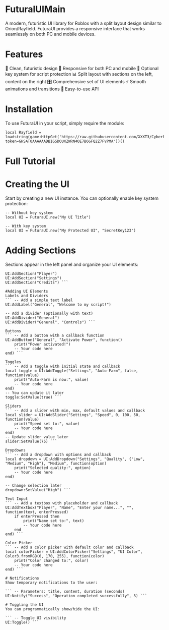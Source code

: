 # FuturalUIMain
A modern, futuristic UI library for Roblox with a split layout design similar to Orion/Rayfield. FuturaUI provides a responsive interface that works seamlessly on both PC and mobile devices.

# Features
🎨 Clean, futuristic design
📱 Responsive for both PC and mobile
🔑 Optional key system for script protection
📊 Split layout with sections on the left, content on the right
🎛️ Comprehensive set of UI elements
⚡ Smooth animations and transitions
🔧 Easy-to-use API

# Installation
To use FuturaUI in your script, simply require the module:
``` 
local Rayfield = loadstring(game:HttpGet('https://raw.githubusercontent.com/XXXT3/CyberFuturaUI/refs/heads/main/source.lua?token=GHSAT0AAAAAADBIGSDOUXZWRN4OE7B6GFQ2Z7FVPMA'))()
```

# Full Tutorial
# Creating the UI
Start by creating a new UI instance. You can optionally enable key system protection:

``` 
-- Without key system
local UI = FuturaUI.new("My UI Title")

-- With key system
local UI = FuturaUI.new("My Protected UI", "SecretKey123")
```

# Adding Sections
Sections appear in the left panel and organize your UI elements:
``` UI:AddSection("General")
UI:AddSection("Player")
UI:AddSection("Settings")
UI:AddSection("Credits") ```

#Adding UI Elements
Labels and Dividers
``` -- Add a simple text label
UI:AddLabel("General", "Welcome to my script!")

-- Add a divider (optionally with text)
UI:AddDivider("General")
UI:AddDivider("General", "Controls") ```

Buttons
``` -- Add a button with a callback function
UI:AddButton("General", "Activate Power", function()
    print("Power activated!")
    -- Your code here
end) ```

Toggles
``` -- Add a toggle with initial state and callback
local toggle = UI:AddToggle("Settings", "Auto-Farm", false, function(value)
    print("Auto-Farm is now:", value)
    -- Your code here
end)
-- You can update it later
toggle:SetValue(true) ```

Sliders
``` -- Add a slider with min, max, default values and callback
local slider = UI:AddSlider("Settings", "Speed", 0, 100, 50, function(value)
    print("Speed set to:", value)
    -- Your code here
end)
-- Update slider value later
slider:SetValue(75) ``` 

Dropdowns
``` -- Add a dropdown with options and callback
local dropdown = UI:AddDropdown("Settings", "Quality", {"Low", "Medium", "High"}, "Medium", function(option)
    print("Selected quality:", option)
    -- Your code here
end)

-- Change selection later
dropdown:SetValue("High") ```

Text Input
``` -- Add a textbox with placeholder and callback
UI:AddTextbox("Player", "Name", "Enter your name...", "", function(text, enterPressed)
    if enterPressed then
        print("Name set to:", text)
        -- Your code here
    end
end) ```

Color Picker
``` -- Add a color picker with default color and callback
local colorPicker = UI:AddColorPicker("Settings", "UI Color", Color3.fromRGB(0, 170, 255), function(color)
    print("Color changed to:", color)
    -- Your code here
end) ```

# Notifications
Show temporary notifications to the user:

``` -- Parameters: title, content, duration (seconds)
UI:Notify("Success", "Operation completed successfully", 3) ```

# Toggling the UI
You can programmatically show/hide the UI:

``` -- Toggle UI visibility
UI:Toggle() ```

